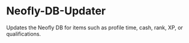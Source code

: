 # Neofly-DB-Updater
Updates the Neofly DB for items such as profile time, cash, rank, XP, or qualifications.
